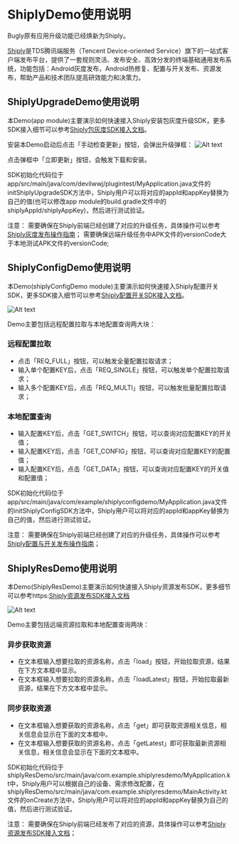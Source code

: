 # ShiplyDemo使用说明

Bugly原有应用升级功能已经焕新为Shiply。

[Shiply](https://shiply.tds.qq.com/)是TDS腾讯端服务（Tencent Device-oriented Service）旗下的一站式客户端发布平台，提供了一套规则灵活、发布安全、高效分发的终端基础通用发布系统，功能包括：Android灰度发布，Android热修复、配置与开关发布、资源发布，帮助产品和技术团队提高研效能力和决策力。

## ShiplyUpgradeDemo使用说明
本Demo(app module)主要演示如何快速接入Shiply安装包灰度升级SDK，更多SDK接入细节可以参考[Shiply包灰度SDK接入文档](https://shiply.tds.qq.com/docs/doc?id=4008331373)。

安装本Demo启动后点击「手动检查更新」按钮，会弹出升级弹框：
![Alt text](./images/upgrade_dialog.png)

点击弹框中「立即更新」按钮，会触发下载和安装。

SDK初始化代码位于app/src/main/java/com/devilwwj/plugintest/MyApplication.java文件的initShiplyUpgradeSDK方法中，Shiply用户可以将对应的appId和appKey替换为自己的值(也可以修改app module的build.gradle文件中的shiplyAppId/shiplyAppKey)，然后进行测试验证。

注意：
需要确保在Shiply前端已经创建了对应的升级任务，具体操作可以参考[Shiply灰度发布操作指南](https://shiply.tds.qq.com/docs/doc?id=4008374894)；
需要确保远端升级任务中APK文件的versionCode大于本地测试APK文件的versionCode;


## ShiplyConfigDemo使用说明
本Demo(shiplyConfigDemo module)主要演示如何快速接入Shiply配置开关SDK，更多SDK接入细节可以参考[Shiply配置开关SDK接入文档](https://shiply.tds.qq.com/docs/doc?id=4009966804)。

![Alt text](./images/shiply_config_demo.png)

Demo主要包括远程配置拉取与本地配置查询两大块：

### 远程配置拉取
- 点击「REQ_FULL」按钮，可以触发全量配置拉取请求；
- 输入单个配置KEY后，点击「REQ_SINGLE」按钮，可以触发单个配置拉取请求；
- 输入多个配置KEY后，点击「REQ_MULTI」按钮，可以触发批量配置拉取请求；

### 本地配置查询
- 输入配置KEY后，点击「GET_SWITCH」按钮，可以查询对应配置KEY的开关值；
- 输入配置KEY后，点击「GET_CONFIG」按钮，可以查询对应配置KEY的配置值；
- 输入配置KEY后，点击「GET_DATA」按钮，可以查询对应配置KEY的开关值和配置值；

SDK初始化代码位于app/src/main/java/com/example/shiplyconfigdemo/MyApplication.java文件的initShiplyConfigSDK方法中，Shiply用户可以将对应的appId和appKey替换为自己的值，然后进行测试验证。

注意：
需要确保在Shiply前端已经创建了对应的升级任务，具体操作可以参考[Shiply配置与开关发布操作指南](https://shiply.tds.qq.com/docs/doc?id=4009966808)；


## ShiplyResDemo使用说明
本Demo(ShiplyResDemo)主要演示如何快速接入Shiply资源发布SDK，更多细节可以参考https:[Shiply资源发布SDK接入文档](//shiply.tds.qq.com/docs/doc?id=4010893730)

![Alt text](./images/shiply_res_demo.png)

Demo主要包括远端资源拉取和本地配置查询两块：

### 异步获取资源
- 在文本框输入想要拉取的资源名称，点击「load」按钮，开始拉取资源，结果在下方文本框中显示。
- 在文本框输入想要拉取的资源名称，点击「loadLatest」按钮，开始拉取最新资源，结果在下方文本框中显示。

### 同步获取资源
- 在文本框输入想要获取的资源名称，点击「get」即可获取资源相关信息，相关信息会显示在下面的文本框中。
- 在文本框输入想要获取的资源名称，点击「getLatest」即可获取最新资源相关信息，相关信息会显示在下面的文本框中。

SDK初始化代码位于shiplyResDemo/src/main/java/com.example.shiplyresdemo/MyApplication.kt中，Shiply用户可以根据自己的设备、需求修改配置，在shiplyResDemo/src/main/java/com.example.shiplyresdemo/MainActivity.kt文件的onCreate方法中，Shiply用户可以将对应的appId和appKey替换为自己的值，然后进行测试验证。

注意：
需要确保在Shiply前端已经发布了对应的资源，具体操作可以参考[Shiply资源发布SDK接入文档](//shiply.tds.qq.com/docs/doc?id=4010893730)；










